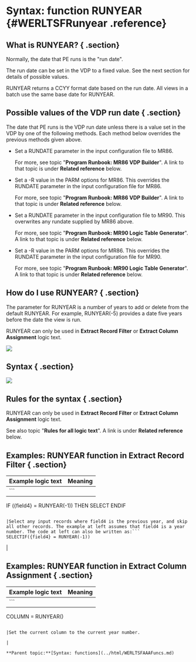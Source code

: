 # Syntax: function RUNYEAR {#WERLTSFRunyear .reference}

## What is RUNYEAR? { .section}

Normally, the date that PE runs is the "run date".

The run date can be set in the VDP to a fixed value. See the next section for details of possible values.

RUNYEAR returns a CCYY format date based on the run date. All views in a batch use the same base date for RUNYEAR.

## Possible values of the VDP run date { .section}

The date that PE runs is the VDP run date unless there is a value set in the VDP by one of the following methods. Each method below overrides the previous methods given above.

-   Set a RUNDATE parameter in the input configuration file to MR86.

    For more, see topic "**Program Runbook: MR86 VDP Builder**". A link to that topic is under **Related reference** below.

-   Set a -R value in the PARM options for MR86. This overrides the RUNDATE parameter in the input configuration file for MR86.

    For more, see topic "**Program Runbook: MR86 VDP Builder**". A link to that topic is under **Related reference** below.

-   Set a RUNDATE parameter in the input configuration file to MR90. This overwrites any rundate supplied by MR86 above.

    For more, see topic "**Program Runbook: MR90 Logic Table Generator**". A link to that topic is under **Related reference** below.

-   Set a -R value in the PARM options for MR86. This overrides the RUNDATE parameter in the input configuration file for MR90.

    For more, see topic "**Program Runbook: MR90 Logic Table Generator**". A link to that topic is under **Related reference** below.


## How do I use RUNYEAR? { .section}

The parameter for RUNYEAR is a number of years to add or delete from the default RUNYEAR. For example, RUNYEAR\(-5\) provides a date five years before the date the view is run.

RUNYEAR can only be used in **Extract Record Filter** or **Extract Column Assignment** logic text.

![](images/LTZZ_Syntax_legend.gif)

## Syntax { .section}

![](images/LTSF_RUNYEAR_01.gif)

## Rules for the syntax { .section}

RUNYEAR can only be used in **Extract Record Filter** or **Extract Column Assignment** logic text.

See also topic "**Rules for all logic text**". A link is under **Related reference** below.

## Examples: RUNYEAR function in Extract Record Filter { .section}

|Example logic text|Meaning|
|------------------|-------|
|```
IF ({field4} = RUNYEAR(-1))
   THEN SELECT
ENDIF
```

|Select any input records where field4 is the previous year, and skip all other records. The example at left assumes that field4 is a year number. The code at left can also be written as:```
SELECTIF({field4} = RUNYEAR(-1))
```

|

## Examples: RUNYEAR function in Extract Column Assignment { .section}

|Example logic text|Meaning|
|------------------|-------|
|```
COLUMN = RUNYEAR()
```

|Set the current column to the current year number.

|

**Parent topic:**[Syntax: functions](../html/WERLTSFAAAFuncs.md)

